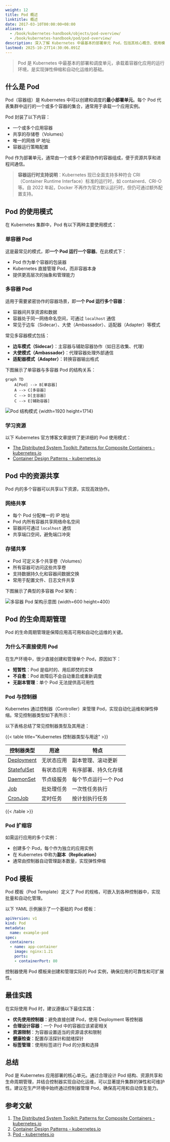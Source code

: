 ```yaml
---
weight: 12
title: Pod 概述
linktitle: 概述
date: 2017-03-10T00:00:00+08:00
aliases:
  - /book/kubernetes-handbook/objects/pod-overview/
  - /book/kubernetes-handbook/pod/pod-overview/
description: 深入了解 Kubernetes 中最基本的部署单元 Pod，包括其核心概念、使用模式、资源共享机制以及与控制器的关系。
lastmod: 2025-10-27T14:30:06.091Z
---
```


> Pod 是 Kubernetes 中最基本的部署和调度单元，承载着容器化应用的运行环境，是实现弹性伸缩和自动化运维的基础。

## 什么是 Pod

Pod（容器组）是 Kubernetes 中可以创建和调度的**最小部署单元**。每个 Pod 代表集群中运行的一个或多个容器的集合，通常用于承载一个应用实例。

Pod 封装了以下内容：

- 一个或多个应用容器
- 共享的存储卷（Volumes）
- 唯一的网络 IP 地址
- 容器运行策略配置

Pod 作为部署单元，通常由一个或多个紧密协作的容器组成，便于资源共享和进程间通信。

> **容器运行时支持说明**：Kubernetes 现已全面支持多种符合 CRI（Container Runtime Interface）标准的运行时，如 containerd、CRI-O 等。自 2022 年起，Docker 不再作为官方默认运行时，但仍可通过额外配置支持。

## Pod 的使用模式

在 Kubernetes 集群中，Pod 有以下两种主要使用模式：

### 单容器 Pod

这是最常见的模式，即**一个 Pod 运行一个容器**。在此模式下：

- Pod 作为单个容器的包装器
- Kubernetes 直接管理 Pod，而非容器本身
- 提供更高层次的抽象和管理能力

### 多容器 Pod

适用于需要紧密协作的容器场景，即**一个 Pod 运行多个容器**：

- 容器间共享资源和数据
- 容器处于同一网络命名空间，可通过 `localhost` 通信
- 常见于边车（Sidecar）、大使（Ambassador）、适配器（Adapter）等模式

常见多容器模式包括：

- **边车模式（Sidecar）**：主容器与辅助容器协作（如日志收集、代理）
- **大使模式（Ambassador）**：代理容器处理外部通信
- **适配器模式（Adapter）**：转换容器输出格式

下图展示了单容器与多容器 Pod 的结构关系：

```mermaid "Pod 结构模式"
graph TD
    A[Pod] --> B[单容器]
    A --> C[多容器]
    C --> D[主容器]
    C --> E[辅助容器]
```

![Pod 结构模式](ff2d948b185ecfb1cf4be1059c0859db.svg)
{width=1920 height=1714}

### 学习资源

以下 Kubernetes 官方博客文章提供了更详细的 Pod 使用模式：

- [The Distributed System Toolkit: Patterns for Composite Containers - kubernetes.io](https://kubernetes.io/blog/2015/06/the-distributed-system-toolkit-patterns/)
- [Container Design Patterns - kubernetes.io](https://kubernetes.io/blog/2016/06/container-design-patterns/)

## Pod 中的资源共享

Pod 内的多个容器可以共享以下资源，实现高效协作。

### 网络共享

- 每个 Pod 分配唯一的 IP 地址
- Pod 内所有容器共享网络命名空间
- 容器间可通过 `localhost` 通信
- 共享端口空间，避免端口冲突

### 存储共享

- Pod 可定义多个共享卷（Volumes）
- 所有容器可访问这些共享卷
- 支持数据持久化和容器间数据交换
- 常用于配置文件、日志文件共享

下图展示了典型的多容器 Pod 架构：

![多容器 Pod 架构示意图](https://assets.jimmysong.io/images/book/kubernetes-handbook/objects/pod-overview/pod-overview.webp)
{width=600 height=400}

## Pod 的生命周期管理

Pod 的生命周期管理是保障应用高可用和自动化运维的关键。

### 为什么不直接使用 Pod

在生产环境中，很少直接创建和管理单个 Pod，原因如下：

- **短暂性**：Pod 是临时的、用后即焚的实体
- **不自愈**：Pod 故障后不会自动重启或重新调度
- **无副本管理**：单个 Pod 无法提供高可用性

### Pod 与控制器

Kubernetes 通过控制器（Controller）来管理 Pod，实现自动化运维和弹性伸缩。常见控制器类型如下表所示：

以下表格总结了常见控制器类型及其用途：

{{< table title="Kubernetes 控制器类型与用途" >}}

| 控制器类型 | 用途 | 特点 |
|------------|------|------|
| [Deployment](../../controllers/deployment) | 无状态应用 | 副本管理、滚动更新 |
| [StatefulSet](../../controllers/statefulset) | 有状态应用 | 有序部署、持久化存储 |
| [DaemonSet](../../controllers/daemonset) | 节点级服务 | 每个节点运行一个 Pod |
| [Job](../../controllers/job) | 批处理任务 | 一次性任务执行 |
| [CronJob](../../controllers/cronjob) | 定时任务 | 按计划执行任务 |

{{< /table >}}

### Pod 扩缩容

如需运行应用的多个实例：

- 创建多个 Pod，每个作为独立的应用实例
- 在 Kubernetes 中称为**副本（Replication）**
- 通常由控制器自动管理副本数量，实现弹性伸缩

## Pod 模板

Pod 模板（Pod Template）定义了 Pod 的规格，可嵌入到各种控制器中，实现批量和自动化管理。

以下 YAML 示例展示了一个基础的 Pod 模板：

```yaml
apiVersion: v1
kind: Pod
metadata:
  name: example-pod
spec:
  containers:
  - name: app-container
    image: nginx:1.21
    ports:
    - containerPort: 80
```

控制器使用 Pod 模板来创建和管理实际的 Pod 实例，确保应用的可靠性和可扩展性。

## 最佳实践

在实际使用 Pod 时，建议遵循以下最佳实践：

- **优先使用控制器**：避免直接创建 Pod，使用 Deployment 等控制器
- **合理设计容器**：一个 Pod 中的容器应该紧密相关
- **资源限制**：为容器设置适当的资源请求和限制
- **健康检查**：配置存活探针和就绪探针
- **标签管理**：使用标签进行 Pod 的分类和选择

## 总结

Pod 是 Kubernetes 应用部署的核心单元。通过合理设计 Pod 结构、资源共享和生命周期管理，并结合控制器实现自动化运维，可以显著提升集群的弹性和可维护性。建议在生产环境中始终通过控制器管理 Pod，确保高可用和自动恢复能力。

## 参考文献

1. [The Distributed System Toolkit: Patterns for Composite Containers - kubernetes.io](https://kubernetes.io/blog/2015/06/the-distributed-system-toolkit-patterns/)
2. [Container Design Patterns - kubernetes.io](https://kubernetes.io/blog/2016/06/container-design-patterns/)
3. [Pod - kubernetes.io](https://kubernetes.io/zh/docs/concepts/workloads/pods/)
